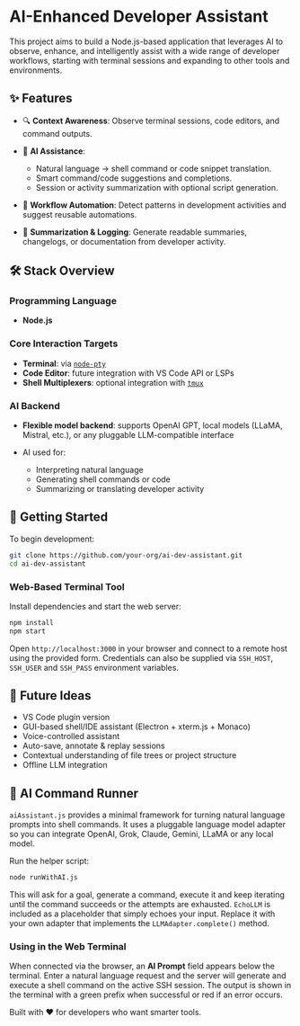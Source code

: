 # AI-Enhanced Developer Assistant

This project aims to build a Node.js-based application that leverages AI to observe, enhance, and intelligently assist with a wide range of developer workflows, starting with terminal sessions and expanding to other tools and environments.

## ✨ Features

- 🔍 **Context Awareness**: Observe terminal sessions, code editors, and command outputs.
- 🤖 **AI Assistance**:

    - Natural language → shell command or code snippet translation.
    - Smart command/code suggestions and completions.
    - Session or activity summarization with optional script generation.

- 🧠 **Workflow Automation**: Detect patterns in development activities and suggest reusable automations.
- 📜 **Summarization & Logging**: Generate readable summaries, changelogs, or documentation from developer activity.

## 🛠 Stack Overview

### Programming Language

- **Node.js**

### Core Interaction Targets

- **Terminal**: via [`node-pty`](https://github.com/microsoft/node-pty)
- **Code Editor**: future integration with VS Code API or LSPs
- **Shell Multiplexers**: optional integration with [`tmux`](https://github.com/tmux/tmux/wiki)

### AI Backend

- **Flexible model backend**: supports OpenAI GPT, local models (LLaMA, Mistral, etc.), or any pluggable LLM-compatible interface
- AI used for:

    - Interpreting natural language
    - Generating shell commands or code
    - Summarizing or translating developer activity

## 🚀 Getting Started

To begin development:

```bash
git clone https://github.com/your-org/ai-dev-assistant.git
cd ai-dev-assistant
```

### Web-Based Terminal Tool

Install dependencies and start the web server:

```bash
npm install
npm start
```

Open `http://localhost:3000` in your browser and connect to a remote host using the provided form. Credentials can also be supplied via `SSH_HOST`, `SSH_USER` and `SSH_PASS` environment variables.

## 🧩 Future Ideas

- VS Code plugin version
- GUI-based shell/IDE assistant (Electron + xterm.js + Monaco)
- Voice-controlled assistant
- Auto-save, annotate & replay sessions
- Contextual understanding of file trees or project structure
- Offline LLM integration

## 🤖 AI Command Runner

`aiAssistant.js` provides a minimal framework for turning natural language
prompts into shell commands. It uses a pluggable language model adapter so you
can integrate OpenAI, Grok, Claude, Gemini, LLaMA or any local model.

Run the helper script:

```bash
node runWithAI.js
```

This will ask for a goal, generate a command, execute it and keep iterating until
the command succeeds or the attempts are exhausted. `EchoLLM` is included as a
placeholder that simply echoes your input. Replace it with your own adapter that
implements the `LLMAdapter.complete()` method.

### Using in the Web Terminal

When connected via the browser, an **AI Prompt** field appears below the
terminal. Enter a natural language request and the server will generate and
execute a shell command on the active SSH session. The output is shown in the
terminal with a green prefix when successful or red if an error occurs.

Built with ♥ for developers who want smarter tools.
